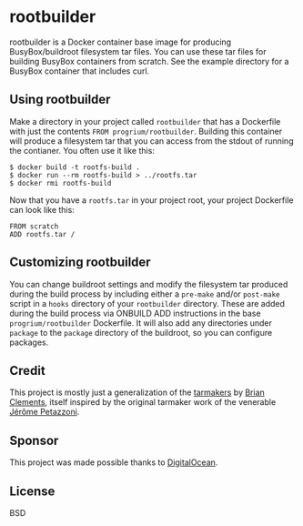 # rootbuilder

rootbuilder is a Docker container base image for producing BusyBox/buildroot filesystem tar files. You can use these tar files for building BusyBox containers from scratch. See the example directory for a BusyBox container that includes curl.

## Using rootbuilder

Make a directory in your project called `rootbuilder` that has a Dockerfile with just the contents `FROM progrium/rootbuilder`. Building this container will produce a filesystem tar that you can access from the stdout of running the contianer. You often use it like this:

	$ docker build -t rootfs-build .
	$ docker run --rm rootfs-build > ../rootfs.tar
	$ docker rmi rootfs-build

Now that you have a `rootfs.tar` in your project root, your project Dockerfile can look like this:

	FROM scratch
	ADD rootfs.tar /

## Customizing rootbuilder

You can change buildroot settings and modify the filesystem tar produced during the build process by including either a `pre-make` and/or `post-make` script in a `hooks` directory of your `rootbuilder` directory. These are added during the build process via ONBUILD ADD instructions in the base `progrium/rootbuilder` Dockerfile. It will also add any directories under `package` to the `package` directory of the buildroot, so you can configure packages.

## Credit

This project is mostly just a generalization of the [tarmakers](https://github.com/radial/core-busyboxplus) by [Brian Clements](https://github.com/brianclements), itself inspired by the original tarmaker work of the venerable [Jérôme Petazzoni](https://github.com/jpetazzo).

## Sponsor

This project was made possible thanks to [DigitalOcean](http://digitalocean.com).

## License

BSD